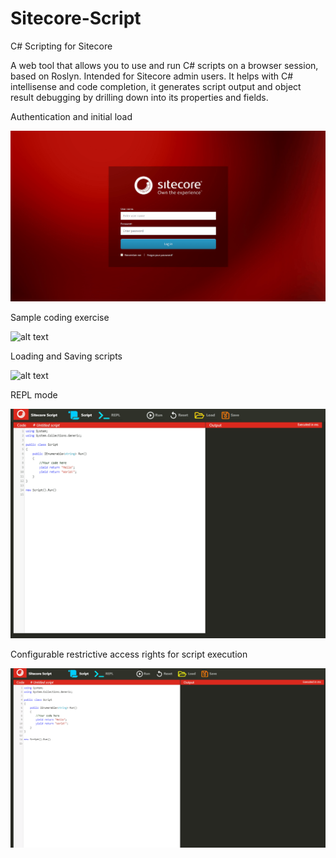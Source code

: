 # Sitecore-Script
C# Scripting for Sitecore

A web tool that allows you to use and run C# scripts on a browser session, based on Roslyn. Intended for Sitecore admin users. It helps with C# intellisense and code completion, it generates script output and object result debugging by drilling down into its properties and fields.

Authentication and initial load

![alt text](https://github.com/edcoss/Sitecore-Script/blob/master/Documentation/SitecoreScriptInitialLoad.gif "Authentication and Load")

Sample coding exercise

![alt text](https://github.com/edcoss/Sitecore-Script/blob/master/Documentation/SitecoreScriptSimpleTest.gif "Sample Coding Exercise")

Loading and Saving scripts

![alt text](https://github.com/edcoss/Sitecore-Script/blob/master/Documentation/SitecoreScriptLoadSave.gif "Loading and Saving scripts")

REPL mode

![alt text](https://github.com/edcoss/Sitecore-Script/blob/master/Documentation/SitecoreScriptREPL.gif "REPL mode")

Configurable restrictive access rights for script execution

![alt text](https://github.com/edcoss/Sitecore-Script/blob/master/Documentation/SitecoreScriptAccessRights.gif "Restrictive access rights")
